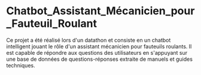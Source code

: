 # Chatbot_Assistant_Mécanicien_pour_Fauteuil_Roulant
 Ce projet a été réalisé lors d'un datathon et consiste en un chatbot intelligent jouant le rôle d'un assistant mécanicien pour fauteuils roulants. Il est capable de répondre aux questions des utilisateurs en s'appuyant sur une base de données de questions-réponses extraite de manuels et guides techniques. 
